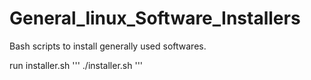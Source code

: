 # General_linux_Software_Installers
Bash scripts to install generally used softwares.

run installer.sh
'''
./installer.sh
'''
